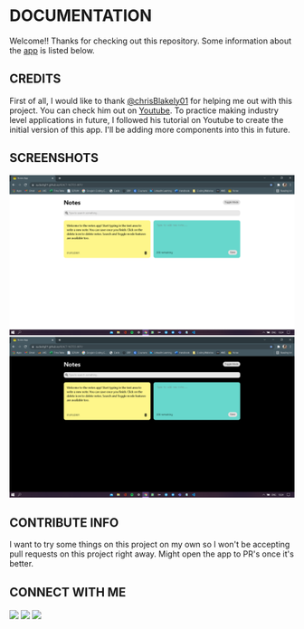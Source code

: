 # DOCUMENTATION
Welcome!! Thanks for checking out this repository. Some information about the [app](https://audacity21.github.io/REACT-NOTES-APP/) is listed below.
## CREDITS 
First of all, I would like to thank [@chrisBlakely01](https://github.com/chrisblakely01) for helping me out with this project. You can check him out on [Youtube](https://www.youtube.com/channel/UC-Zcse8tC53G34Uo4kzLeAg).
To practice making industry level applications in future, I followed his tutorial on Youtube to create the initial version of this app. I'll be adding more components into this in future.
## SCREENSHOTS
![Light mode ](https://github.com/Audacity21/REACT-NOTES-APP/blob/main/Screenshot%20%281%29.png)
![Dark mode](https://github.com/Audacity21/REACT-NOTES-APP/blob/main/Screenshot%20%282%29.png)
## CONTRIBUTE INFO
I want to try some things on this project on my own so I won't be accepting pull requests on this project right away. Might open the app to PR's once it's better.
## CONNECT WITH ME
<a href = 'https://www.linkedin.com/in/ankit-seth-784649219'> <img width = '32px' align= 'center' src="https://raw.githubusercontent.com/rahulbanerjee26/githubAboutMeGenerator/main/icons/linked-in-alt.svg"/></a> 
<a href = 'https://www.twitter.com/Audacity21'> <img width = '32px' align= 'center' src="https://raw.githubusercontent.com/rahulbanerjee26/githubAboutMeGenerator/main/icons/twitter.svg"/></a> 
<a href = 'https://www.github.com/Audacity21'> <img width = '32px' align= 'center' src="https://raw.githubusercontent.com/rahulbanerjee26/githubAboutMeGenerator/main/icons/github.svg"/></a> 
